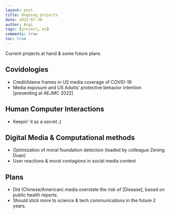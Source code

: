 ```yaml
---
layout: post
title: Ongoing projects
date: 2022-07-30
author: Anqi
tags: [project, en]
comments: true
toc: true
---
```


Current projects at hand & some future plans

## Covidologies
*   Credit/blame frames in US media coverage of COVID-19
*   Media exposure and US Adults' protective behavior intention [presenting at AEJMC 2022]


## Human Computer Interactions
*   Keepin' it as a secret ;)


## Digital Media & Computational methods
*   Optimization of moral foundation detection (leaded by colleague Zening Duan)
*   User reactions & moral contagions in social media content


## Plans
*   Did (Chinese/American) media overstate the risk of [Disease], based on public health reports.
*   Should stick more to science & tech communications in the future 2 years. 
